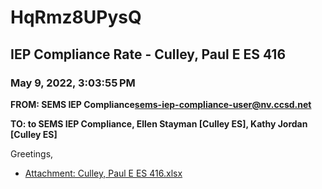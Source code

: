 # HqRmz8UPysQ
## IEP Compliance Rate - Culley, Paul E ES 416
### May 9, 2022, 3:03:55 PM
**FROM: SEMS IEP Compliance<sems-iep-compliance-user@nv.ccsd.net>**

**TO: to SEMS IEP Compliance, Ellen Stayman [Culley ES], Kathy Jordan [Culley ES]**


Greetings,  





* [Attachment: Culley, Paul E ES 416.xlsx](HqRmz8UPysQ-attachment-1.xlsx)
